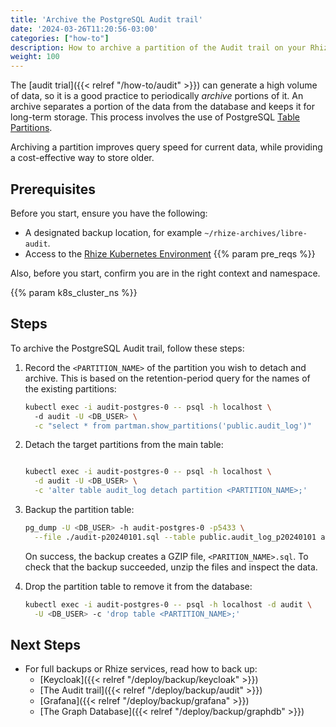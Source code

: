 ```yaml
---
title: 'Archive the PostgreSQL Audit trail'
date: '2024-03-26T11:20:56-03:00'
categories: ["how-to"]
description: How to archive a partition of the Audit trail on your Rhize deployment
weight: 100
---
```


The [audit trial]({{< relref "/how-to/audit" >}}) can generate a high volume of data, so it is a good practice to periodically _archive_ portions of it.
An archive separates a portion of the data from the database and keeps it for long-term storage. This process involves the use of PostgreSQL [Table Partitions](https://www.postgresql.org/docs/current/ddl-partitioning.html).

Archiving a partition improves query speed for current data, while providing a cost-effective way to store older.


## Prerequisites

Before you start, ensure you have the following:

- A designated backup location, for example `~/rhize-archives/libre-audit`.
- Access to the [Rhize Kubernetes Environment](/deploy/install/setup-kubernetes) {{% param pre_reqs %}}

Also, before you start, confirm you are in the right context and namespace.

{{% param k8s_cluster_ns %}}

## Steps

To archive the PostgreSQL Audit trail, follow these steps:

1. Record the `<PARTITION_NAME>` of the partition you wish to detach and archive.
   This is based on the retention-period query for the names of the existing partitions:

   ```bash
   kubectl exec -i audit-postgres-0 -- psql -h localhost \ 
     -d audit -U <DB_USER> \
     -c "select * from partman.show_partitions('public.audit_log')"
   ```

1. Detach the target partitions from the main table:

    ```bash

    kubectl exec -i audit-postgres-0 -- psql -h localhost \
      -d audit -U <DB_USER> \
      -c 'alter table audit_log detach partition <PARTITION_NAME>;'

    ```

1. Backup the partition table:

    ```bash
    pg_dump -U <DB_USER> -h audit-postgres-0 -p5433 \
      --file ./audit-p20240101.sql --table public.audit_log_p20240101 audit
    ```

   On success, the backup creates a GZIP file, `<PARITION_NAME>.sql`.
   To check that the backup succeeded, unzip the files and inspect the data.

1. Drop the partition table to remove it from the database:

    ```bash
    kubectl exec -i audit-postgres-0 -- psql -h localhost -d audit \
      -U <DB_USER> -c 'drop table <PARTITION_NAME>;'
    ```

## Next Steps

- For full backups or Rhize services, read how to back up:
  - [Keycloak]({{< relref "/deploy/backup/keycloak" >}})
  - [The Audit trail]({{< relref "/deploy/backup/audit" >}})
  - [Grafana]({{< relref "/deploy/backup/grafana" >}})
  - [The Graph Database]({{< relref "/deploy/backup/graphdb" >}})
